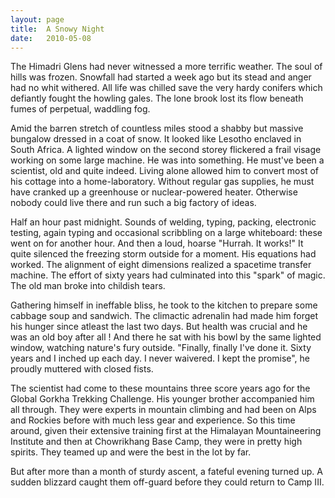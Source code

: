 ```yaml
---
layout: page
title:  A Snowy Night
date:   2010-05-08
---
```


The Himadri Glens had never witnessed a more terrific weather. The soul of hills was frozen. Snowfall had started a week ago but its stead and anger had no whit withered. All life was chilled save the very hardy conifers which defiantly fought the howling gales. The lone brook lost its flow beneath fumes of perpetual, waddling fog.

Amid the barren stretch of countless miles stood a shabby but massive bungalow dressed in a coat of snow. It looked like Lesotho enclaved in South Africa. A lighted window on the second storey flickered a frail visage working on some large machine. He was into something. He must've been a scientist, old and quite indeed. Living alone allowed him to convert most of his cottage into a home-laboratory. Without regular gas supplies, he must have cranked up a greenhouse or nuclear-powered heater. Otherwise nobody could live there and run such a big factory of ideas.

Half an hour past midnight. Sounds of welding, typing, packing, electronic testing, again typing and occasional scribbling on a large whiteboard: these went on for another hour. And then a loud, hoarse "Hurrah. It works!" It quite silenced the freezing storm outside for a moment. His equations had worked. The alignment of eight dimensions realized a spacetime transfer machine. The effort of sixty years had culminated into this "spark" of magic. The old man broke into childish tears.

Gathering himself in ineffable bliss, he took to the kitchen to prepare some cabbage soup and sandwich. The climactic adrenalin had made him forget his hunger since atleast the last two days. But health was crucial and he was an old boy after all ! And there he sat with his bowl by the same lighted window, watching nature's fury outside. "Finally, finally I've done it. Sixty years and I inched up each day. I never waivered. I kept the promise", he proudly muttered with closed fists.

The scientist had come to these mountains three score years ago for the Global Gorkha Trekking Challenge. His younger brother accompanied him all through. They were experts in mountain climbing and had been on Alps and Rockies before with much less gear and experience. So this time around, given their extensive training first at the Himalayan Mountaineering Institute and then at Chowrikhang Base Camp, they were in pretty high spirits. They teamed up and were the best in the lot by far.

But after more than a month of sturdy ascent, a fateful evening turned up. A sudden blizzard caught them off-guard before they could return to Camp III. 

